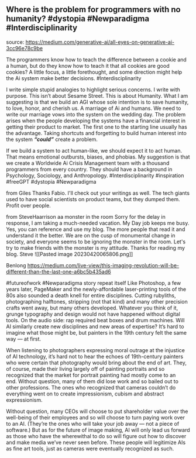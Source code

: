 
## Where is the problem for programmers with no humanity? #dystopia #Newparadigma #Interdisciplinarity 

source: https://medium.com/generative-ai/all-eyes-on-generative-ai-3cc96e78c9be

The programmers know how to teach the difference between a cookie and a human, but do they know how to teach it that all cookies are good cookies? A little focus, a little forethought, and some direction might help the Ai system make better decisions. #Interdisciplinarity 

I write simple stupid analogies to highlight serious concerns. I write with purpose. This isn’t about Sesame Street. This is about Humanity. What I am suggesting is that we build an AGI whose sole intention is to save humanity, to love, honor, and cherish us. A marriage of Ai and humans. We need to write our marriage vows into the system on the wedding day.
The problem arises when the people developing the systems have a financial interest in getting their product to market. The first one to the starting line usually has the advantage. Taking shortcuts and forgetting to build human interest into the system **_“could”_** create a problem.

If we build a system to act human-like, we should expect it to act human. That means emotional outbursts, biases, and phobias. My suggestion is that we create a Worldwide Ai Crisis Management team with a thousand programmers from every country. They should have a background in Psychology, Sociology, and Anthropology. #Interdisciplinarity #inspiration #freeGPT #dystopia #Newparadigma 

from Giles
Thanks Fabio. I'll check out your writings as well. The tech giants used to have social scientists on product teams, but they dumped them. Profit over people.

from SteveHaarrison
aa monster in the room
Sorry for the delay in response, I am taking a much-needed vacation. My Day job keeps me busy. Yes, you can reference and use my blog. The more people that read it and understand it the better. We are on the cusp of monumental change in society, and everyone seems to be ignoring the monster in the room. Let's try to make friends with the monster is my attitude. Thanks for reading my blog. Steve
![[Pasted image 20230420065806.png]]


Benlong
https://medium.com/live-view/this-imaging-revolution-will-be-different-than-the-last-one-a6bc5b435ad6

#futureofwork #Newparadigma story repeat itself
Like Photoshop, a few years later, PageMaker and the newly-affordable laser-printing tools of the 80s also sounded a death knell for entire disciplines. Cutting rubyliths, photographing halftones, stripping (not that kind) and many other precision crafts went away, but many others developed. Whatever you think of it, grunge typography and design would not have happened without digital tools. On the audio side: rap required beat boxes and drum machines. Will AI similarly create new disciplines and new areas of expertise? It’s hard to imagine what those might be, but painters in the 19th century felt the same way — at first.

When listening to photographers expressing moral outrage at the injustice of AI technology, it’s hard not to hear the echoes of 19th-century painters who were certain that photography would bring about the end of art. They, of course, made their living largely off of painting portraits and so recognized that the market for portrait painting had mostly come to an end. Without question, many of them did lose work and so bailed out to other professions. The ones who recognized that cameras couldn’t do everything went on to create impressionism, cubism and abstract expressionism.

Without question, many CEOs will choose to put shareholder value over the well-being of their employees and so will choose to turn paying work over to an AI. (They’re the ones who will take your job away — not a piece of software.) But as for the future of image making, AI will only lead us forward as those who have the wherewithal to do so will figure out how to discover and make media we’ve never seen before. These people will legitimize AIs as fine art tools, just as cameras were eventually recognized as such.